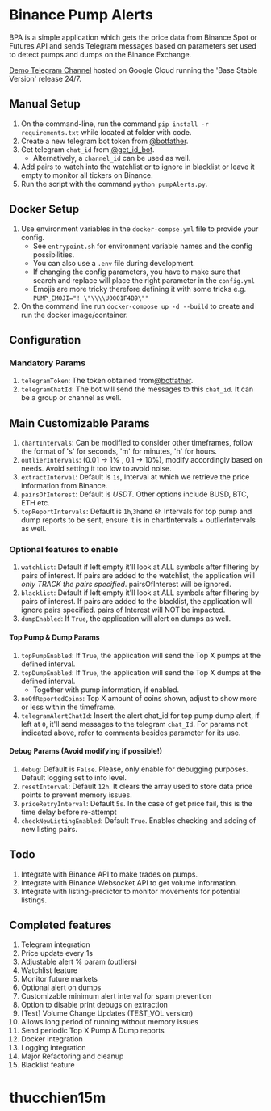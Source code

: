 # Binance Pump Alerts

BPA is a simple application which gets the price data from Binance Spot or Futures API and sends Telegram messages based on parameters set used to detect pumps and dumps on the Binance Exchange.

[Demo Telegram Channel](https://t.me/coinanlien) hosted on Google Cloud running the 'Base Stable Version' release 24/7.


## Manual Setup

1. On the command-line, run the command `pip install -r requirements.txt` while located at folder with code.
1. Create a new telegram bot token from [@botfather](https://t.me/BotFather).
1. Get telegram `chat_id` from [@get_id_bot](https://telegram.me/get_id_bot).
   - Alternatively, a `channel_id` can be used as well.
1. Add pairs to watch into the watchlist or to ignore in blacklist or leave it empty to monitor all tickers on Binance.
1. Run the script with the command `python pumpAlerts.py`.

## Docker Setup

1. Use environment variables in the `docker-compse.yml` file to provide your config.
   - See `entrypoint.sh` for environment variable names and the config possibilities.
   - You can also use a `.env` file during development.
   - If changing the config parameters, you have to make sure that search and replace will place the right parameter in the `config.yml`
   - Emojis are more tricky therefore defining it with some tricks e.g. `PUMP_EMOJI="! \"\\\\U0001F4B9\""`
1. On the command line run `docker-compose up -d --build` to create and run the docker image/container.

## Configuration

### Mandatory Params

1. `telegramToken`: The token obtained from[@botfather](https://t.me/BotFather).
2. `telegramChatId`: The bot will send the messages to this `chat_id`. It can be a group or channel as well.

## Main Customizable Params

1. `chartIntervals`: Can be modified to consider other timeframes, follow the format of 's' for seconds, 'm' for minutes, 'h' for hours.
1. `outlierIntervals`: (0.01 -> 1% , 0.1 -> 10%), modify accordingly based on needs. Avoid setting it too low to avoid noise.
1. `extractInterval`: Default is `1s`, Interval at which we retrieve the price information from Binance.
1. `pairsOfInterest`: Default is _USDT_. Other options include BUSD, BTC, ETH etc.
1. `topReportIntervals`: Default is `1h`,`3h`and `6h` Intervals for top pump and dump reports to be sent, ensure it is in chartIntervals + outlierIntervals as well.

### Optional features to enable

1. `watchlist`: Default if left empty it'll look at ALL symbols after filtering by pairs of interest. If pairs are added to the watchlist, the application will _only TRACK the pairs specified_. pairsOfInterest will be ignored.
1. `blacklist`: Default if left empty it'll look at ALL symbols after filtering by pairs of interest. If pairs are added to the blacklist, the application will ignore pairs specified. pairs of Interest will NOT be impacted.
1. `dumpEnabled`: If `True`, the application will alert on dumps as well.

#### Top Pump & Dump Params

1. `topPumpEnabled`: If `True`, the application will send the Top X pumps at the defined interval.
1. `topDumpEnabled`: If `True`, the application will send the Top X dumps at the defined interval.
   - Together with pump information, if enabled.
1. `noOfReportedCoins`: Top X amount of coins shown, adjust to show more or less within the timeframe.
1. `telegramAlertChatId`: Insert the alert chat_id for top pump dump alert, if left at `0`, it'll send messages to the telegram `chat_Id`.
   For params not indicated above, refer to comments besides parameter for its use.

#### Debug Params (Avoid modifying if possible!)

1. `debug`: Default is `False`. Please, only enable for debugging purposes. Default logging set to info level.
1. `resetInterval`: Default `12h`. It clears the array used to store data price points to prevent memory issues.
1. `priceRetryInterval`: Default `5s`. In the case of get price fail, this is the time delay before re-attempt
1. `checkNewListingEnabled`: Default `True`. Enables checking and adding of new listing pairs.

## Todo

1. Integrate with Binance API to make trades on pumps.
1. Integrate with Binance Websocket API to get volume information.
1. Integrate with listing-predictor to monitor movements for potential listings.

## Completed features

1. Telegram integration
1. Price update every 1s
1. Adjustable alert % param (outliers)
1. Watchlist feature
1. Monitor future markets
1. Optional alert on dumps
1. Customizable minimum alert interval for spam prevention
1. Option to disable print debugs on extraction
1. [Test] Volume Change Updates (TEST_VOL version)
1. Allows long period of running without memory issues
1. Send periodic Top X Pump & Dump reports
1. Docker integration 
1. Logging integration 
1. Major Refactoring and cleanup 
1. Blacklist feature
# thucchien15m
